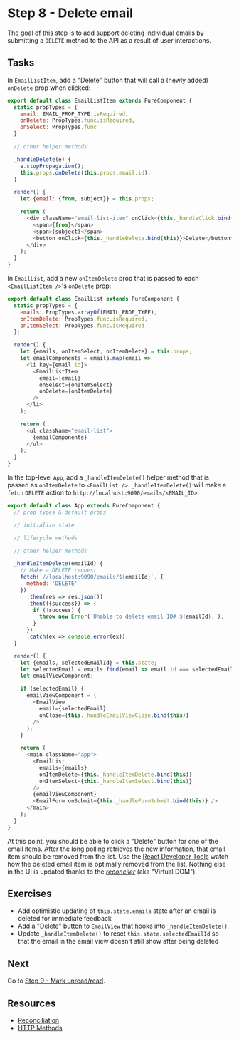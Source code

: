 # Step 8 - Delete email

The goal of this step is to add support deleting individual emails by submitting a `DELETE` method to the API as a result of user interactions.

## Tasks

In `EmailListItem`, add a "Delete" button that will call a (newly added) `onDelete` prop when clicked:

```js
export default class EmailListItem extends PureComponent {
  static propTypes = {
    email: EMAIL_PROP_TYPE.isRequired,
    onDelete: PropTypes.func.isRequired,
    onSelect: PropTypes.func
  }

  // other helper methods

  _handleDelete(e) {
    e.stopPropagation();
    this.props.onDelete(this.props.email.id);
  }

  render() {
    let {email: {from, subject}} = this.props;

    return (
      <div className="email-list-item" onClick={this._handleClick.bind(this)}>
        <span>{from}</span>
        <span>{subject}</span>
        <button onClick={this._handleDelete.bind(this)}>Delete</button>
      </div>
    );
  }
}
```

In `EmailList`, add a new `onItemDelete` prop that is passed to each `<EmailListItem />`'s `onDelete` prop:

```js
export default class EmailList extends PureComponent {
  static propTypes = {
    emails: PropTypes.arrayOf(EMAIL_PROP_TYPE),
    onItemDelete: PropTypes.func.isRequired,
    onItemSelect: PropTypes.func.isRequired
  };

  render() {
    let {emails, onItemSelect, onItemDelete} = this.props;
    let emailComponents = emails.map(email =>
      <li key={email.id}>
        <EmailListItem
          email={email}
          onSelect={onItemSelect}
          onDelete={onItemDelete}
        />
      </li>
    );

    return (
      <ul className="email-list">
        {emailComponents}
      </ul>
    );
  }
}
```

In the top-level `App`, add a `_handleItemDelete()` helper method that is passed as `onItemDelete` to `<EmailList />`. `_handleItemDelete()` will make a `fetch` `DELETE` action to `http://localhost:9090/emails/<EMAIL_ID>`:

```js
export default class App extends PureComponent {
  // prop types & default props

  // initialize state

  // lifecycle methods

  // other helper methods

  _handleItemDelete(emailId) {
    // Make a DELETE request
    fetch(`//localhost:9090/emails/${emailId}`, {
      method: 'DELETE'
    })
      .then(res => res.json())
      .then(({success}) => {
        if (!success) {
          throw new Error(`Unable to delete email ID# ${emailId}.`);
        }
      })
      .catch(ex => console.error(ex));
  }

  render() {
    let {emails, selectedEmailId} = this.state;
    let selectedEmail = emails.find(email => email.id === selectedEmailId);
    let emailViewComponent;

    if (selectedEmail) {
      emailViewComponent = (
        <EmailView
          email={selectedEmail}
          onClose={this._handleEmailViewClose.bind(this)}
        />
      );
    }

    return (
      <main className="app">
        <EmailList
          emails={emails}
          onItemDelete={this._handleItemDelete.bind(this)}
          onItemSelect={this._handleItemSelect.bind(this)}
        />
        {emailViewComponent}
        <EmailForm onSubmit={this._handleFormSubmit.bind(this)} />
      </main>
    );
  }
}
```

At this point, you should be able to click a "Delete" button for one of the email items. After the long polling retrieves the new information, that email item should be removed from the list. Use the [React Developer Tools](https://github.com/facebook/react-devtools#installation) watch how the deleted email item is optimally removed from the list. Nothing else in the UI is updated thanks to the [_reconciler_](https://facebook.github.io/react/docs/reconciliation.html) (aka "Virtual DOM").

## Exercises

- Add optimistic updating of `this.state.emails` state after an email is deleted for immediate feedback
- Add a "Delete" button to [`EmailView`](src/components/EmailView.js) that hooks into `_handleItemDelete()`
- Update `_handleItemDelete()` to reset `this.state.selectedEmailId` so that the email in the email view doesn't still show after being deleted

## Next

Go to [Step 9 - Mark unread/read](../09-mark-unread/).

## Resources

- [Reconciliation](https://facebook.github.io/react/docs/reconciliation.html)
- [HTTP Methods](http://restfulapi.net/http-methods/)
